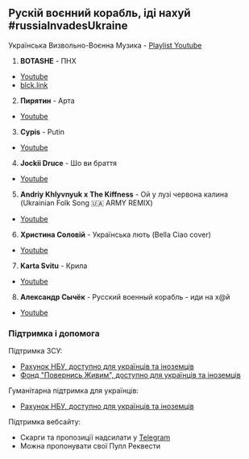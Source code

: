 ## Рускій воєнний корабль, іді нахуй #russiaInvadesUkraine

Українська Визвольно-Воєнна Музика - [Playlist Youtube](https://www.youtube.com/watch?v=tgbCrSimQDQ&list=PLwyoJhmuKwgjlBTJUVICU6trYOWyhQVpQ)

1. **BOTASHE** - ПНХ
- [Youtube](https://www.youtube.com/watch?v=tgbCrSimQDQ)
- [blck.link](https://blck.link/pnh)

2. **Пирятин** - Арта
- [Youtube](https://www.youtube.com/watch?v=0YCmjyRtNEc)

3. **Cypis** - Putin
- [Youtube](https://www.youtube.com/watch?v=dBqBJ6C5Mkw)

4. **Jockii Druce** - Шо ви браття
- [Youtube](https://www.youtube.com/watch?v=jFIeP6xb0oE)

5. **Andriy Khlyvnyuk x The Kiffness** - Ой у лузі червона калина (Ukrainian Folk Song 🇺🇦 ARMY REMIX)
- [Youtube](https://www.youtube.com/watch?v=lu8m5FA2nL8)

6. **Христина Соловій** - Українська лють (Bella Ciao cover)
- [Youtube](https://www.youtube.com/watch?v=PqVCQEthhOU)

7. **Karta Svitu** - Крила
- [Youtube](https://www.youtube.com/watch?v=9Vr7G_dnpkM)

8. **Александр Сычёк** - Русский военный корабль - иди на х@й
- [Youtube](https://www.youtube.com/watch?v=iRieRJV3veA)


### Підтримка і допомога

Підтримка ЗСУ:
- [Рахунок НБУ, доступно для українців та іноземців](https://bank.gov.ua/ua/news/all/natsionalniy-bank-vidkriv-spetsrahunok-dlya-zboru-koshtiv-na-potrebi-armiyi)
- [Фонд "Повернись Живим", доступно для українців та іноземців](https://savelife.in.ua)

Гуманітарна підтримка для українців:
- [Рахунок НБУ, доступно для українців та іноземців](https://bank.gov.ua/ua/news/all/natsionalniy-bank-vidkriv-rahunok-dlya-gumanitarnoyi-dopomogi-ukrayintsyam-postrajdalim-vid-rosiyskoyi-agresiyi)

Підтримка вебсайту:
- Скарги та пропозиції надсилати у [Telegram](https://t.me/coffeeteea)
- Можна пропонувати свої Пулл Реквести

